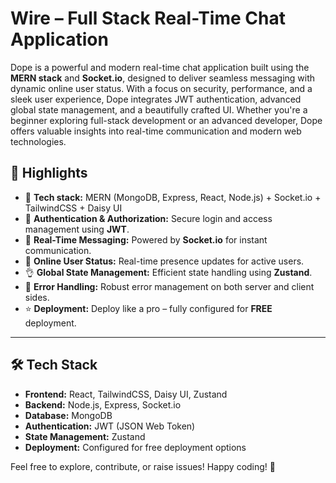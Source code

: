 # Wire – Full Stack Real-Time Chat Application  

Dope is a powerful and modern real-time chat application built using the **MERN stack** and **Socket.io**, designed to deliver seamless messaging with dynamic online user status. With a focus on security, performance, and a sleek user experience, Dope integrates JWT authentication, advanced global state management, and a beautifully crafted UI. Whether you're a beginner exploring full-stack development or an advanced developer, Dope offers valuable insights into real-time communication and modern web technologies.  

## 🚀 Highlights  
- 🌟 **Tech stack:** MERN (MongoDB, Express, React, Node.js) + Socket.io + TailwindCSS + Daisy UI  
- 🎃 **Authentication & Authorization:** Secure login and access management using **JWT**.  
- 👾 **Real-Time Messaging:** Powered by **Socket.io** for instant communication.  
- 🚀 **Online User Status:** Real-time presence updates for active users.  
- 👌 **Global State Management:** Efficient state handling using **Zustand**.  
- 🐞 **Error Handling:** Robust error management on both server and client sides.  
- ⭐ **Deployment:** Deploy like a pro – fully configured for **FREE** deployment.  

---

## 🛠️ Tech Stack  
- **Frontend:** React, TailwindCSS, Daisy UI, Zustand  
- **Backend:** Node.js, Express, Socket.io  
- **Database:** MongoDB  
- **Authentication:** JWT (JSON Web Token)  
- **State Management:** Zustand  
- **Deployment:** Configured for free deployment options  

Feel free to explore, contribute, or raise issues! Happy coding! 🚀
